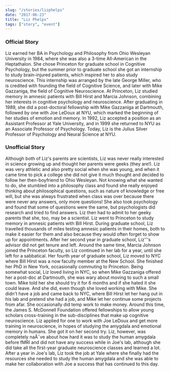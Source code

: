 ```yaml
---
slug: "/stories/lizphelps"
date: "2017-06-23"
title: "Liz Phelps"
tags: ["story", "event"]
---
```

### Official Story
Liz earned her BA in Psychology and Philosophy from Ohio Wesleyan University in 1984, where she was also a 3-time All-American in the Heptathalon. She chose Princeton for graduate school in Cognitive Psychology, but the summer prior to graduate school she got an internship to study brain-injured patients, which inspired her to also study neuroscience. This internship was arranged by the late George Miller, who is credited with founding the field of Cognitive Science, and later with Mike Gazzaniga, the field of Cognitive Neuroscience. At Princeton, Liz studied memory in amnesic patients with Bill Hirst and Marcia Johnson, combining her interests in cognitive psychology and neuroscience. After graduating in 1989, she did a post-doctoral fellowship with Mike Gazzaniga at Dartmouth, followed by one with Joe LeDoux at NYU, which marked the beginning of her studies of emotion and memory. In 1992, Liz accepted a position as an Assistant Professor at Yale University, and in 1999 she returned to NYU as an Associate Professor of Psychology. Today, Liz is the Julius Silver Professor of Psychology and Neural Science at NYU.

### Unofficial Story
Although both of Liz's parents are scientists, Liz was never really interested in science growing up and thought her parents were geeks (they are!). Liz was very athletic and also pretty social when she was young, and when it came time to pick a college she did not give it much thought and decided to follow her then-boyfriend to Ohio Wesleyan. Not knowing what she wanted to do, she stumbled into a philosophy class and found she really enjoyed thinking about philosophical questions, such as nature of knowledge or free will, but she was always frustrated when class was over because there were never any answers, only more questions! She also took psychology and found that some of questions were the same, but psychologists did research and tried to find answers. Liz then had to admit to her geeky parents that she, too, may be a scientist. Liz went to Princeton to study memory in amnesic patients with Bill Hirst. During graduate school, Liz travelled thousands of miles testing amnesic patients in their homes, both to make it easier for them and also because they would often forget to show up for appointments. After her second year in graduate school, Liz'''s advisor did not get tenure and left. Around the same time, Marcia Johnson joined the Princeton faculty, so Liz continued in her lab for a year, until she left for a sabbatical. Her fourth year of graduate school, Liz moved to NYC where Bill Hirst was a now faculty member at the New School. She finished her PhD in New York, occasionally commuting to Princeton. Being somewhat social, Liz loved living in NYC, so when Mike Gazzaniga offered her a post-doc at Dartmouth, she was wary about moving to such a small town. Mike told her she should try it for 6 months and if she hated it she could leave. And she did, even though she loved working with Mike. She didn't have a job and came back to NYC, where Bill Hirst let her hang out in his lab and pretend she had a job, and Mike let her continue some projects from afar. She occasionally did temp work to make money. Around this time, the James S. McDonnell Foundation offered fellowships to allow young scholars cross-training in the sub-disciplines that make up cognitive neuroscience. Liz applied for one to work with Joe LeDoux and get more training in neuroscience, in hopes of studying the amygdala and emotional memory in humans. She got it on her second try. Liz, however, was completely naÃ¯ve about how hard it was to study the human amygdala before fMRI and did not have any success while in Joe's lab, although she did take all the first-year graduate neuroscience classes and learned a lot. After a year in Joe's lab, Liz took the job at Yale where she finally had the resources she needed to study the human amygdala and she was able to make her collaboration with Joe a success that has continued to this day.
